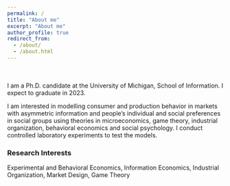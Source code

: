 ```yaml
---
permalink: /
title: "About me"
excerpt: "About me"
author_profile: true
redirect_from: 
  - /about/
  - /about.html
---
```

<br/>
<br/>
I am a Ph.D. candidate at the University of Michigan, School of Information. I expect to graduate in 2023. 


I am interested in modelling consumer and production behavior in markets with asymmetric information and people’s individual and social preferences in social groups using theories in microeconomics, game theory, industrial organization, behavioral economics and social psychology. I conduct controlled laboratory experiments to test the models.


### Research Interests
Experimental and Behavioral Economics, Information Economics, Industrial Organization, Market Design, Game Theory

